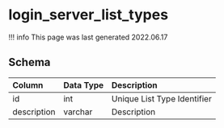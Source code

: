 # login_server_list_types

!!! info
	This page was last generated 2022.06.17

## Schema

| Column | Data Type | Description |
| :--- | :--- | :--- |
| id | int | Unique List Type Identifier |
| description | varchar | Description |

